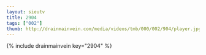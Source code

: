```yaml
--- 
layout: sieutv
title: 2904
tags: ["002"]
thumb: http://drainmainvein.com/media/videos/tmb/000/002/904/player.jpg
---
```

{% include drainmainvein key="2904" %} 
